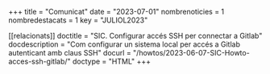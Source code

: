 +++
title             = "Comunicat"
date	 	  	  = "2023-07-01"
nombrenoticies    = 1
nombredestacats   = 1
key 		  	  = "JULIOL2023"

[[relacionats]]
doctitle          = "SIC. Configurar accés SSH per connectar a Gitlab"
docdescription    = "Com configurar un sistema local per accés a Gitlab autenticant amb claus SSH"
docurl            = "/howtos/2023-06-07-SIC-Howto-acces-ssh-gitlab/"
doctype           = "HTML"
+++
